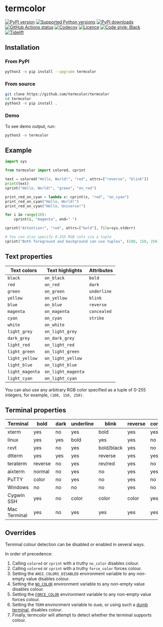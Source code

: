 # termcolor

[![PyPI version](https://img.shields.io/pypi/v/termcolor.svg?logo=pypi&logoColor=FFE873)](https://pypi.org/project/termcolor)
[![Supported Python versions](https://img.shields.io/pypi/pyversions/termcolor.svg?logo=python&logoColor=FFE873)](https://pypi.org/project/termcolor)
[![PyPI downloads](https://img.shields.io/pypi/dm/termcolor.svg)](https://pypistats.org/packages/termcolor)
[![GitHub Actions status](https://github.com/termcolor/termcolor/workflows/Test/badge.svg)](https://github.com/termcolor/termcolor/actions)
[![Codecov](https://codecov.io/gh/termcolor/termcolor/branch/main/graph/badge.svg)](https://codecov.io/gh/termcolor/termcolor)
[![Licence](https://img.shields.io/github/license/termcolor/termcolor.svg)](COPYING.txt)
[![Code style: Black](https://img.shields.io/badge/code%20style-Black-000000.svg)](https://github.com/psf/black)
[![Tidelift](https://tidelift.com/badges/package/pypi/termcolor)](https://tidelift.com/subscription/pkg/pypi-termcolor?utm_source=pypi-termcolor&utm_medium=referral&utm_campaign=readme)

## Installation

### From PyPI

```bash
python3 -m pip install --upgrade termcolor
```

### From source

```bash
git clone https://github.com/termcolor/termcolor
cd termcolor
python3 -m pip install .
```

### Demo

To see demo output, run:

```bash
python3 -m termcolor
```

## Example

```python
import sys

from termcolor import colored, cprint

text = colored("Hello, World!", "red", attrs=["reverse", "blink"])
print(text)
cprint("Hello, World!", "green", "on_red")

print_red_on_cyan = lambda x: cprint(x, "red", "on_cyan")
print_red_on_cyan("Hello, World!")
print_red_on_cyan("Hello, Universe!")

for i in range(10):
    cprint(i, "magenta", end=" ")

cprint("Attention!", "red", attrs=["bold"], file=sys.stderr)

# You can also specify 0-255 RGB ints via a tuple
cprint("Both foreground and background can use tuples", (100, 150, 250), (50, 60, 70))
```

## Text properties

| Text colors     | Text highlights    | Attributes  |
| --------------- | ------------------ | ----------- |
| `black`         | `on_black`         | `bold`      |
| `red`           | `on_red`           | `dark`      |
| `green`         | `on_green`         | `underline` |
| `yellow`        | `on_yellow`        | `blink`     |
| `blue`          | `on_blue`          | `reverse`   |
| `magenta`       | `on_magenta`       | `concealed` |
| `cyan`          | `on_cyan`          | `strike`    |
| `white`         | `on_white`         |             |
| `light_grey`    | `on_light_grey`    |             |
| `dark_grey`     | `on_dark_grey`     |             |
| `light_red`     | `on_light_red`     |             |
| `light_green`   | `on_light_green`   |             |
| `light_yellow`  | `on_light_yellow`  |             |
| `light_blue`    | `on_light_blue`    |             |
| `light_magenta` | `on_light_magenta` |             |
| `light_cyan`    | `on_light_cyan`    |             |

You can also use any arbitrary RGB color specified as a tuple of 0-255 integers,
for example, `(100, 150, 250)`.

## Terminal properties

| Terminal     | bold    | dark | underline | blink      | reverse | concealed |
| ------------ | ------- | ---- | --------- | ---------- | ------- | --------- |
| xterm        | yes     | no   | yes       | bold       | yes     | yes       |
| linux        | yes     | yes  | bold      | yes        | yes     | no        |
| rxvt         | yes     | no   | yes       | bold/black | yes     | no        |
| dtterm       | yes     | yes  | yes       | reverse    | yes     | yes       |
| teraterm     | reverse | no   | yes       | rev/red    | yes     | no        |
| aixterm      | normal  | no   | yes       | no         | yes     | yes       |
| PuTTY        | color   | no   | yes       | no         | yes     | no        |
| Windows      | no      | no   | no        | no         | yes     | no        |
| Cygwin SSH   | yes     | no   | color     | color      | color   | yes       |
| Mac Terminal | yes     | no   | yes       | yes        | yes     | yes       |

## Overrides

Terminal colour detection can be disabled or enabled in several ways.

In order of precedence:

1. Calling `colored` or `cprint` with a truthy `no_color` disables colour.
2. Calling `colored` or `cprint` with a truthy `force_color` forces colour.
3. Setting the `ANSI_COLORS_DISABLED` environment variable to any non-empty value
   disables colour.
4. Setting the [`NO_COLOR`](https://no-color.org/) environment variable to any non-empty
   value disables colour.
5. Setting the [`FORCE_COLOR`](https://force-color.org/) environment variable to any
   non-empty value forces colour.
6. Setting the `TERM` environment variable to `dumb`, or using such a
   [dumb terminal](https://en.wikipedia.org/wiki/Computer_terminal#Character-oriented_terminal),
   disables colour.
7. Finally, termcolor will attempt to detect whether the terminal supports colour.
